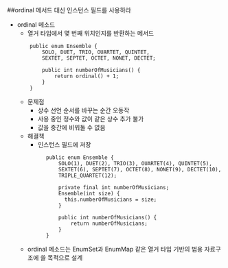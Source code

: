 ##ordinal 메서드 대신 인스턴스 필드를 사용하라
* ordinal 메소드 
  * 열거 타입에서 몇 번째 위치인지를 반환하는 메서드
  ```
      public enum Ensemble {
          SOLO, DUET, TRIO, OUARTET, QUINTET, 
          SEXTET, SEPTET, OCTET, NONET, DECTET;
          
          public int numberOfMusicians() {
              return ordinal() + 1;
          } 
      }
  ```  
  * 문제점
    * 상수 선언 순서를 바꾸는 순간 오동작
    * 사용 중인 정수와 값이 같은 상수 추가 불가
    * 값을 중간에 비워둘 수 없음
  * 해결책
    * 인스턴스 필드에 저장
    ```
          public enum Ensemble {
              SOLO(1), DUET(2), TRIO(3), OUARTET(4), QUINTET(5), 
              SEXTET(6), SEPTET(7), OCTET(8), NONET(9), DECTET(10), 
              TRIPLE_QUARTET(12);
              
              private final int numberOfMusicians;
              Ensemble(int size) {
                this.numberOfMusicians = size;
              }
              
              public int numberOfMusicians() {
                  return numberOfMusicians;
              } 
          }
      ```  
  * ordinal 메소드는 EnumSet과 EnumMap 같은 열거 타입 기반의 범용 자료구조에 쓸 목적으로 설계
  